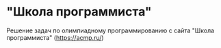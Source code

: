 # "Школа программиста"
Решение задач по олимпиадному программированию с сайта "Школа программиста" (https://acmp.ru/)
